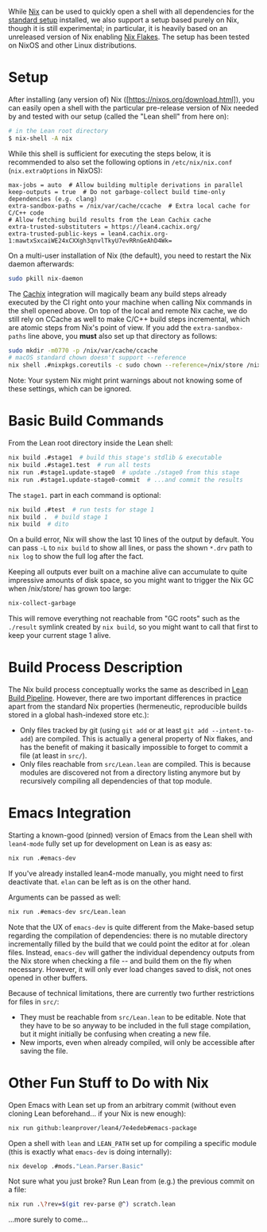 While [Nix](https://nixos.org/nix/) can be used to quickly open a shell with all dependencies for the [standard setup](index.md) installed, we also support a setup based purely on Nix, though it is still experimental; in particular, it is heavily based on an unreleased version of Nix enabling [Nix Flakes](https://www.tweag.io/blog/2020-05-25-flakes/). The setup has been tested on NixOS and other Linux distributions.

# Setup

After installing (any version of) Nix ([https://nixos.org/download.html]), you can easily open a shell with the particular pre-release version of Nix needed by and tested with our setup (called the "Lean shell" from here on):
```bash
# in the Lean root directory
$ nix-shell -A nix
```
While this shell is sufficient for executing the steps below, it is recommended to also set the following options in `/etc/nix/nix.conf` (`nix.extraOptions` in NixOS):
```
max-jobs = auto  # Allow building multiple derivations in parallel
keep-outputs = true  # Do not garbage-collect build time-only dependencies (e.g. clang)
extra-sandbox-paths = /nix/var/cache/ccache  # Extra local cache for C/C++ code
# Allow fetching build results from the Lean Cachix cache
extra-trusted-substituters = https://lean4.cachix.org/
extra-trusted-public-keys = lean4.cachix.org-1:mawtxSxcaiWE24xCXXgh3qnvlTkyU7evRRnGeAhD4Wk=
```
On a multi-user installation of Nix (the default), you need to restart the Nix daemon afterwards:
```bash
sudo pkill nix-daemon
```

The [Cachix](https://cachix.org/) integration will magically beam any build steps already executed by the CI right onto your machine when calling Nix commands in the shell opened above.
On top of the local and remote Nix cache, we do still rely on CCache as well to make C/C++ build steps incremental, which are atomic steps from Nix's point of view.
If you add the `extra-sandbox-paths` line above, you **must** also set up that directory as follows:
```bash
sudo mkdir -m0770 -p /nix/var/cache/ccache
# macOS standard chown doesn't support --reference
nix shell .#nixpkgs.coreutils -c sudo chown --reference=/nix/store /nix/var/cache/ccache
```

Note: Your system Nix might print warnings about not knowing some of these settings, which can be ignored.

# Basic Build Commands

From the Lean root directory inside the Lean shell:
```bash
nix build .#stage1  # build this stage's stdlib & executable
nix build .#stage1.test  # run all tests
nix run .#stage1.update-stage0  # update ./stage0 from this stage
nix run .#stage1.update-stage0-commit  # ...and commit the results
```
The `stage1.` part in each command is optional:
```bash
nix build .#test  # run tests for stage 1
nix build .  # build stage 1
nix build  # dito
```
On a build error, Nix will show the last 10 lines of the output by default. You can pass `-L` to `nix build` to show all lines, or pass the shown `*.drv` path to `nix log` to show the full log after the fact.

Keeping all outputs ever built on a machine alive can accumulate to quite impressive amounts of disk space, so you might want to trigger the Nix GC when /nix/store/ has grown too large:
```bash
nix-collect-garbage
```
This will remove everything not reachable from "GC roots" such as the `./result` symlink created by `nix build`, so you might want to call that first to keep your current stage 1 alive.

# Build Process Description

The Nix build process conceptually works the same as described in [Lean Build Pipeline](index.md#lean-build-pipeline).
However, there are two important differences in practice apart from the standard Nix properties (hermeneutic, reproducible builds stored in a global hash-indexed store etc.):
* Only files tracked by git (using `git add` or at least `git add --intent-to-add`) are compiled.
This is actually a general property of Nix flakes, and has the benefit of making it basically impossible to forget to commit a file (at least in `src/`).
* Only files reachable from `src/Lean.lean` are compiled.
This is because modules are discovered not from a directory listing anymore but by recursively compiling all dependencies of that top module.

# Emacs Integration

Starting a known-good (pinned) version of Emacs from the Lean shell with `lean4-mode` fully set up for development on Lean is as easy as:
```bash
nix run .#emacs-dev
```
If you've already installed lean4-mode manually, you might need to first deactivate that. `elan` can be left as is on the other hand.

Arguments can be passed as well:
```bash
nix run .#emacs-dev src/Lean.lean
```

Note that the UX of `emacs-dev` is quite different from the Make-based setup regarding the compilation of dependencies:
there is no mutable directory incrementally filled by the build that we could point the editor at for .olean files.
Instead, `emacs-dev` will gather the individual dependency outputs from the Nix store when checking a file -- and build them on the fly when necessary.
However, it will only ever load changes saved to disk, not ones opened in other buffers.

Because of technical limitations, there are currently two further restrictions for files in `src/`:
* They must be reachable from `src/Lean.lean` to be editable. Note that they have to be so anyway to be included in the full stage compilation, but it might initially be confusing when creating a new file.
* New imports, even when already compiled, will only be accessible after saving the file.

# Other Fun Stuff to Do with Nix

Open Emacs with Lean set up from an arbitrary commit (without even cloning Lean beforehand... if your Nix is new enough):
```bash
nix run github:leanprover/lean4/7e4edeb#emacs-package
```

Open a shell with `lean` and `LEAN_PATH` set up for compiling a specific module (this is exactly what `emacs-dev` is doing internally):
```bash
nix develop .#mods."Lean.Parser.Basic"
```

Not sure what you just broke? Run Lean from (e.g.) the previous commit on a file:
```bash
nix run .\?rev=$(git rev-parse @^) scratch.lean
```

...more surely to come...
